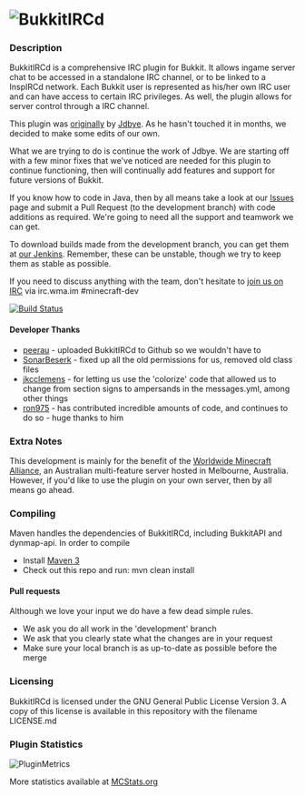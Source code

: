 ![BukkitIRCd](https://raw.github.com/WMCAlliance/BukkitIRCd/master/bdev/bukkitircd-logo.png "BukkitIRCd")
=============

### Description 
BukkitIRCd is a comprehensive IRC plugin for Bukkit. It allows ingame server chat to be accessed in a standalone IRC channel, or to be linked to a InspIRCd network. Each Bukkit user is represented as his/her own IRC user and can have access to certain IRC privileges. As well, the plugin allows for server control through a IRC channel.

This plugin was [originally](http://dev.bukkit.org/server-mods/bukkitircd) by [Jdbye](http://dev.bukkit.org/profiles/Jdbye/). As he hasn't touched it in months, we decided to make some edits of our own.

What we are trying to do is continue the work of Jdbye. We are starting off with a few minor fixes that we've noticed are needed for this plugin to continue functioning, then will continually add features and support for future versions of Bukkit.

If you know how to code in Java, then by all means take a look at our [Issues](https://github.com/WMCAlliance/BukkitIRCd/issues) page and submit a Pull Request (to the development branch) with code additions as required. We're going to need all the support and teamwork we can get.

To download builds made from the development branch, you can get them at [our Jenkins](http://ci.blny.tk/job/BukkitIRCd/). Remember, these can be unstable, though we try to keep them as stable as possible.

If you need to discuss anything with the team, don't hesitate to [join us on IRC](http://widget00.mibbit.com/?server=irc.echelon4.net&amp;channel=%23minecraft-dev) via irc.wma.im #minecraft-dev

[![Build Status](https://travis-ci.org/WMCAlliance/BukkitIRCd.svg?branch=development)](https://travis-ci.org/WMCAlliance/BukkitIRCd)
#### Developer Thanks

* [peerau](https://github.com/peerau) - uploaded BukkitIRCd to Github so we wouldn't have to
* [SonarBeserk](https://github.com/SonarBeserk/) - fixed up all the old permissions for us, removed old class files
* [jkcclemens](https://github.com/jkcclemens) - for letting us use the 'colorize' code that allowed us to change from section signs to ampersands in the messages.yml, among other things
* [ron975](https://github.com/ron975) - has contributed incredible amounts of code, and continues to do so - huge thanks to him

### Extra Notes

This development is mainly for the benefit of the [Worldwide Minecraft Alliance](http://wma.im), an Australian multi-feature server hosted in Melbourne, Australia. However, if you'd like to use the plugin on your own server, then by all means go ahead.

### Compiling

Maven handles the dependencies of BukkitIRCd, including BukkitAPI and dynmap-api. In order to compile

* Install [Maven 3](http://maven.apache.org/download.html)
* Check out this repo and run: mvn clean install

#### Pull requests
Although we love your input we do have a few dead simple rules.
* We ask you do all work in the 'development' branch
* We ask that you clearly state what the changes are in your request
* Make sure your local branch is as up-to-date as possible before the merge
 
### Licensing
BukkitIRCd is licensed under the GNU General Public License Version 3. A copy of this license is available in this repository with the filename LICENSE.md

### Plugin Statistics
![PluginMetrics](http://api.mcstats.org/signature/BukkitIRCd.png)

More statistics available at [MCStats.org](http://mcstats.org/plugin/BukkitIRCd)

